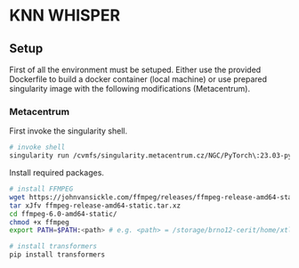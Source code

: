# KNN WHISPER

## Setup
First of all the environment must be setuped. Either use the provided Dockerfile to build a docker container 
(local machine) or use prepared singularity image with the following modifications (Metacentrum).

### Metacentrum
First invoke the singularity shell.
```bash
# invoke shell
singularity run /cvmfs/singularity.metacentrum.cz/NGC/PyTorch\:23.03-py3.SIF
```

Install required packages.
```bash
# install FFMPEG
wget https://johnvansickle.com/ffmpeg/releases/ffmpeg-release-amd64-static.tar.xz
tar xJfv ffmpeg-release-amd64-static.tar.xz
cd ffmpeg-6.0-amd64-static/
chmod +x ffmpeg
export PATH=$PATH:<path> # e.g. <path> = /storage/brno12-cerit/home/xtlust05/ffmpeg-6.0-amd64-static/

# install transformers
pip install transformers
```
